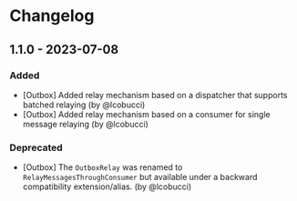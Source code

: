 # Changelog

## 1.1.0 - 2023-07-08

### Added

- [Outbox] Added relay mechanism based on a dispatcher that supports batched relaying (by @lcobucci)
- [Outbox] Added relay mechanism based on a consumer for single message relaying (by @lcobucci)

### Deprecated

- [Outbox] The `OutboxRelay` was renamed to `RelayMessagesThroughConsumer`
  but available under a backward compatibility extension/alias. (by @lcobucci)
 
